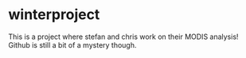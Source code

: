 # winterproject

This is a project where stefan and chris work on their MODIS analysis! Github is still a bit of a mystery though.

